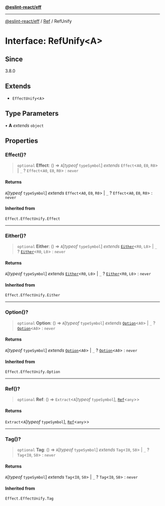[**@eslint-react/eff**](../../../README.md)

***

[@eslint-react/eff](../../../README.md) / [Ref](../README.md) / RefUnify

# Interface: RefUnify\<A\>

## Since

3.8.0

## Extends

- `EffectUnify`\<`A`\>

## Type Parameters

• **A** *extends* `object`

## Properties

### Effect()?

> `optional` **Effect**: () => `A`\[*typeof* `typeSymbol`\] *extends* `Effect`\<`A0`, `E0`, `R0`\> \| `_` ? `Effect`\<`A0`, `E0`, `R0`\> : `never`

#### Returns

`A`\[*typeof* `typeSymbol`\] *extends* `Effect`\<`A0`, `E0`, `R0`\> \| `_` ? `Effect`\<`A0`, `E0`, `R0`\> : `never`

#### Inherited from

`Effect.EffectUnify.Effect`

***

### Either()?

> `optional` **Either**: () => `A`\[*typeof* `typeSymbol`\] *extends* [`Either`](../../../Either.js/type-aliases/Either.md)\<`R0`, `L0`\> \| `_` ? [`Either`](../../../Either.js/type-aliases/Either.md)\<`R0`, `L0`\> : `never`

#### Returns

`A`\[*typeof* `typeSymbol`\] *extends* [`Either`](../../../Either.js/type-aliases/Either.md)\<`R0`, `L0`\> \| `_` ? [`Either`](../../../Either.js/type-aliases/Either.md)\<`R0`, `L0`\> : `never`

#### Inherited from

`Effect.EffectUnify.Either`

***

### Option()?

> `optional` **Option**: () => `A`\[*typeof* `typeSymbol`\] *extends* [`Option`](../../../Option.js/type-aliases/Option.md)\<`A0`\> \| `_` ? [`Option`](../../../Option.js/type-aliases/Option.md)\<`A0`\> : `never`

#### Returns

`A`\[*typeof* `typeSymbol`\] *extends* [`Option`](../../../Option.js/type-aliases/Option.md)\<`A0`\> \| `_` ? [`Option`](../../../Option.js/type-aliases/Option.md)\<`A0`\> : `never`

#### Inherited from

`Effect.EffectUnify.Option`

***

### Ref()?

> `optional` **Ref**: () => `Extract`\<`A`\[*typeof* `typeSymbol`\], [`Ref`](Ref.md)\<`any`\>\>

#### Returns

`Extract`\<`A`\[*typeof* `typeSymbol`\], [`Ref`](Ref.md)\<`any`\>\>

***

### Tag()?

> `optional` **Tag**: () => `A`\[*typeof* `typeSymbol`\] *extends* `Tag`\<`I0`, `S0`\> \| `_` ? `Tag`\<`I0`, `S0`\> : `never`

#### Returns

`A`\[*typeof* `typeSymbol`\] *extends* `Tag`\<`I0`, `S0`\> \| `_` ? `Tag`\<`I0`, `S0`\> : `never`

#### Inherited from

`Effect.EffectUnify.Tag`
